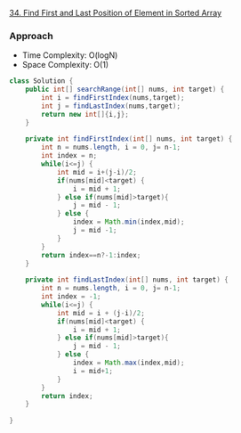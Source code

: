 
[34. Find First and Last Position of Element in Sorted Array](https://leetcode.com/problems/find-first-and-last-position-of-element-in-sorted-array/)

### Approach 

- Time Complexity: O(logN)
- Space Complexity: O(1)

```java
class Solution {
    public int[] searchRange(int[] nums, int target) {
        int i = findFirstIndex(nums,target);
        int j = findLastIndex(nums,target);
        return new int[]{i,j};
    }
    
    private int findFirstIndex(int[] nums, int target) {
        int n = nums.length, i = 0, j= n-1;
        int index = n;
        while(i<=j) {
            int mid = i+(j-i)/2;
            if(nums[mid]<target) {
                i = mid + 1;
            } else if(nums[mid]>target){
                j = mid - 1;
            } else {
                index = Math.min(index,mid);
                j = mid -1;
            }
        }
        return index==n?-1:index;
    }
    
    private int findLastIndex(int[] nums, int target) {
        int n = nums.length, i = 0, j= n-1;
        int index = -1;
        while(i<=j) {
            int mid = i + (j-i)/2;
            if(nums[mid]<target) {
                i = mid + 1;
            } else if(nums[mid]>target){
                j = mid - 1;
            } else {
                index = Math.max(index,mid);
                i = mid+1;
            }
        }
        return index;
    }
    
}
```